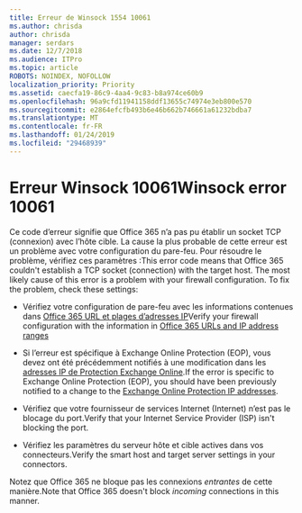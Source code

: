 ```yaml
---
title: Erreur de Winsock 1554 10061
ms.author: chrisda
author: chrisda
manager: serdars
ms.date: 12/7/2018
ms.audience: ITPro
ms.topic: article
ROBOTS: NOINDEX, NOFOLLOW
localization_priority: Priority
ms.assetid: caecfa19-86c9-4aa4-9c83-b8a974ce60b9
ms.openlocfilehash: 96a9cfd11941158ddf13655c74974e3eb800e570
ms.sourcegitcommit: e2864efcfb493b6e46b662b746661a61232bdba7
ms.translationtype: MT
ms.contentlocale: fr-FR
ms.lasthandoff: 01/24/2019
ms.locfileid: "29468939"
---
```

# <a name="winsock-error-10061"></a><span data-ttu-id="2c8f8-102">Erreur Winsock 10061</span><span class="sxs-lookup"><span data-stu-id="2c8f8-102">Winsock error 10061</span></span>

<span data-ttu-id="2c8f8-p101">Ce code d’erreur signifie que Office 365 n’a pas pu établir un socket TCP (connexion) avec l’hôte cible. La cause la plus probable de cette erreur est un problème avec votre configuration du pare-feu. Pour résoudre le problème, vérifiez ces paramètres :</span><span class="sxs-lookup"><span data-stu-id="2c8f8-p101">This error code means that Office 365 couldn't establish a TCP socket (connection) with the target host. The most likely cause of this error is a problem with your firewall configuration. To fix the problem, check these settings:</span></span>
  
- <span data-ttu-id="2c8f8-106">Vérifiez votre configuration de pare-feu avec les informations contenues dans [Office 365 URL et plages d’adresses IP](https://docs.microsoft.com/office365/enterprise/urls-and-ip-address-ranges)</span><span class="sxs-lookup"><span data-stu-id="2c8f8-106">Verify your firewall configuration with the information in [Office 365 URLs and IP address ranges](https://docs.microsoft.com/office365/enterprise/urls-and-ip-address-ranges)</span></span>
    
- <span data-ttu-id="2c8f8-107">Si l’erreur est spécifique à Exchange Online Protection (EOP), vous devez ont été précédemment notifiés à une modification dans les [adresses IP de Protection Exchange Online](https://docs.microsoft.com/office365/SecurityCompliance/eop/exchange-online-protection-ip-addresses).</span><span class="sxs-lookup"><span data-stu-id="2c8f8-107">If the error is specific to Exchange Online Protection (EOP), you should have been previously notified to a change to the [Exchange Online Protection IP addresses](https://docs.microsoft.com/office365/SecurityCompliance/eop/exchange-online-protection-ip-addresses).</span></span>
    
- <span data-ttu-id="2c8f8-108">Vérifiez que votre fournisseur de services Internet (Internet) n’est pas le blocage du port.</span><span class="sxs-lookup"><span data-stu-id="2c8f8-108">Verify that your Internet Service Provider (ISP) isn't blocking the port.</span></span>
    
- <span data-ttu-id="2c8f8-109">Vérifiez les paramètres du serveur hôte et cible actives dans vos connecteurs.</span><span class="sxs-lookup"><span data-stu-id="2c8f8-109">Verify the smart host and target server settings in your connectors.</span></span>
    
<span data-ttu-id="2c8f8-110">Notez que Office 365 ne bloque pas les connexions *entrantes* de cette manière.</span><span class="sxs-lookup"><span data-stu-id="2c8f8-110">Note that Office 365 doesn't block  *incoming*  connections in this manner.</span></span> 
  

